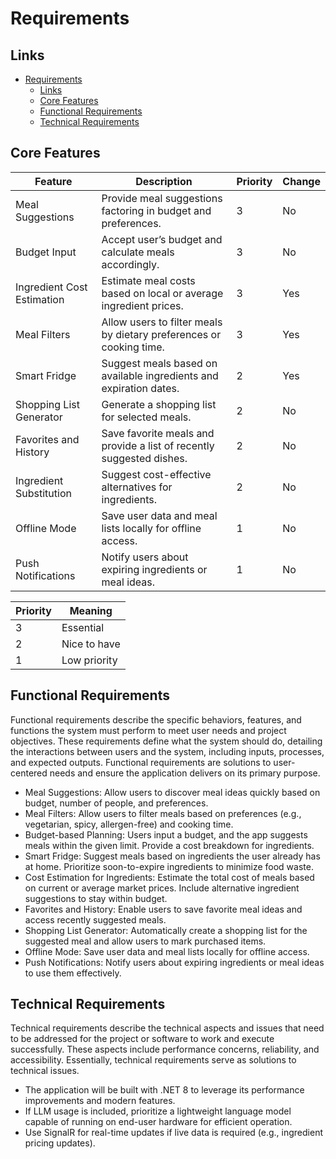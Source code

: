 # Requirements

## Links
- [Requirements](#requirements)
  - [Links](#links)
  - [Core Features](#core-features)
  - [Functional Requirements](#functional-requirements)
  - [Technical Requirements](#technical-requirements)

## Core Features

| **Feature**                   | **Description**                                                       | **Priority** | **Change**   |
|-------------------------------|-----------------------------------------------------------------------|--------------|--------------|
| Meal Suggestions              | Provide meal suggestions factoring in budget and preferences.         | 3            | No           |
| Budget Input                  | Accept user’s budget and calculate meals accordingly.                 | 3            | No           |
| Ingredient Cost Estimation    | Estimate meal costs based on local or average ingredient prices.      | 3            | Yes          |
| Meal Filters                  | Allow users to filter meals by dietary preferences or cooking time.   | 3            | Yes          |
| Smart Fridge                  | Suggest meals based on available ingredients and expiration dates.    | 2            | Yes          |
| Shopping List Generator       | Generate a shopping list for selected meals.                          | 2            | No           |
| Favorites and History         | Save favorite meals and provide a list of recently suggested dishes.  | 2            | No           |
| Ingredient Substitution       | Suggest cost-effective alternatives for ingredients.                  | 2            | No           |
| Offline Mode                  | Save user data and meal lists locally for offline access.             | 1            | No           |
| Push Notifications            | Notify users about expiring ingredients or meal ideas.                | 1            | No           |

| **Priority** | **Meaning**    |
|--------------|----------------|
| 3            | Essential      |
| 2            | Nice to have   |
| 1            | Low priority   |

## Functional Requirements

Functional requirements describe the specific behaviors, features, and functions the system must perform to meet user needs and project objectives. These requirements define what the system should do, detailing the interactions between users and the system, including inputs, processes, and expected outputs. Functional requirements are solutions to user-centered needs and ensure the application delivers on its primary purpose.

- Meal Suggestions: Allow users to discover meal ideas quickly based on budget, number of people, and preferences.
- Meal Filters: Allow users to filter meals based on preferences (e.g., vegetarian, spicy, allergen-free) and cooking time.
- Budget-based Planning: Users input a budget, and the app suggests meals within the given limit. Provide a cost breakdown for ingredients.
- Smart Fridge: Suggest meals based on ingredients the user already has at home. Prioritize soon-to-expire ingredients to minimize food waste.
- Cost Estimation for Ingredients: Estimate the total cost of meals based on current or average market prices. Include alternative ingredient suggestions to stay within budget.
- Favorites and History: Enable users to save favorite meal ideas and access recently suggested meals.
- Shopping List Generator: Automatically create a shopping list for the suggested meal and allow users to mark purchased items.
- Offline Mode: Save user data and meal lists locally for offline access.
- Push Notifications: Notify users about expiring ingredients or meal ideas to use them effectively.

## Technical Requirements

Technical requirements describe the technical aspects and issues that need to be addressed for the project or software to work and execute successfully. These aspects include performance concerns, reliability, and accessibility. Essentially, technical requirements serve as solutions to technical issues.

- The application will be built with .NET 8 to leverage its performance improvements and modern features.
- If LLM usage is included, prioritize a lightweight language model capable of running on end-user hardware for efficient operation.
- Use SignalR for real-time updates if live data is required (e.g., ingredient pricing updates).